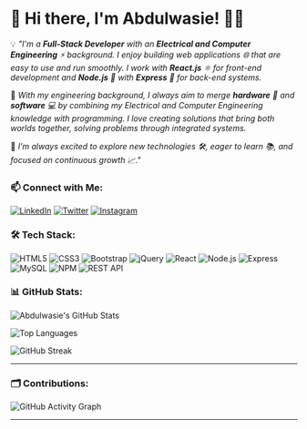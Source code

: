 # 👋 Hi there, I'm Abdulwasie! 👨‍💻

💡 *"I'm a **Full-Stack Developer** with an **Electrical and Computer Engineering** ⚡ background. I enjoy building web applications 🌐 that are easy to use and run smoothly. I work with **React.js** ⚛️ for front-end development and **Node.js** 🌳 with **Express** 🚀 for back-end systems.*

🔗 *With my engineering background, I always aim to merge **hardware** 💾 and **software** 💻 by combining my Electrical and Computer Engineering knowledge with programming. I love creating solutions that bring both worlds together, solving problems through integrated systems.*  

🚀 *I’m always excited to explore new technologies 🛠️, eager to learn 📚, and focused on continuous growth 📈."*  

### 📫 Connect with Me:  
[![LinkedIn](https://img.shields.io/badge/LinkedIn-blue?style=for-the-badge&logo=linkedin)](https://www.linkedin.com/in/abdulwasie-bahredin-629727266/) [![Twitter](https://img.shields.io/badge/Twitter-1DA1F2?style=for-the-badge&logo=twitter&logoColor=white)](https://twitter.com/YOUR-LINK) [![Instagram](https://img.shields.io/badge/Instagram-E4405F?style=for-the-badge&logo=instagram&logoColor=white)](https://www.instagram.com/_abdulwasie/)

### 🛠️ Tech Stack:  

![HTML5](https://img.shields.io/badge/HTML5-E34F26?style=for-the-badge&logo=html5&logoColor=white) ![CSS3](https://img.shields.io/badge/CSS3-1572B6?style=for-the-badge&logo=css3&logoColor=white) ![Bootstrap](https://img.shields.io/badge/Bootstrap-563D7C?style=for-the-badge&logo=bootstrap&logoColor=white) ![jQuery](https://img.shields.io/badge/jQuery-0769AD?style=for-the-badge&logo=jquery&logoColor=white) ![React](https://img.shields.io/badge/React-20232A?style=for-the-badge&logo=react&logoColor=61DAFB) ![Node.js](https://img.shields.io/badge/Node.js-339933?style=for-the-badge&logo=nodedotjs&logoColor=white) ![Express](https://img.shields.io/badge/Express.js-000000?style=for-the-badge&logo=express&logoColor=white) ![MySQL](https://img.shields.io/badge/MySQL-005C84?style=for-the-badge&logo=mysql&logoColor=white) ![NPM](https://img.shields.io/badge/NPM-CB3837?style=for-the-badge&logo=npm&logoColor=white) ![REST API](https://img.shields.io/badge/REST%20API-FF6F00?style=for-the-badge&logo=api&logoColor=white)
 


### 📊 GitHub Stats:  
![Abdulwasie's GitHub Stats](https://github-readme-stats.vercel.app/api?username=Abdulwasiee&show_icons=true&theme=radical)  

![Top Languages](https://github-readme-stats.vercel.app/api/top-langs/?username=Abdulwasiee&layout=compact&theme=radical)  

![GitHub Streak](https://streak-stats.demolab.com/?user=Abdulwasiee&theme=radical)  

---

### 🗂️ Contributions:  
![GitHub Activity Graph](https://github-readme-activity-graph.vercel.app/graph?username=Abdulwasiee&theme=radical)  

---


